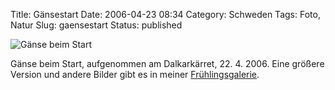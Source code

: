 Title: Gänsestart
Date: 2006-04-23 08:34
Category: Schweden
Tags: Foto, Natur
Slug: gaensestart
Status: published

![Gänse beim Start](/pic/gess.jpg)

Gänse beim Start, aufgenommen am Dalkarkärret, 22. 4. 2006. Eine größere
Version und andere Bilder gibt es in meiner
[Frühlingsgalerie](http://thomasmarquart.net/gallery/Spring2006/).

